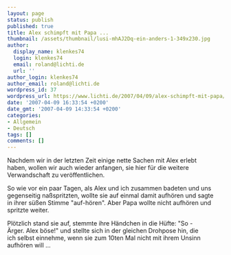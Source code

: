 ```yaml
---
layout: page
status: publish
published: true
title: Alex schimpft mit Papa ...
thumbnail: /assets/thumbnail/lusi-mhAJ2Dq-ein-anders-1-349x230.jpg
author:
  display_name: klenkes74
  login: klenkes74
  email: roland@lichti.de
  url: ''
author_login: klenkes74
author_email: roland@lichti.de
wordpress_id: 37
wordpress_url: https://www.lichti.de/2007/04/09/alex-schimpft-mit-papa/
date: '2007-04-09 16:33:54 +0200'
date_gmt: '2007-04-09 14:33:54 +0200'
categories:
- Allgemein
- Deutsch
tags: []
comments: []
---
```

<p>Nachdem wir in der letzten Zeit einige nette Sachen mit Alex erlebt<br />
haben, wollen wir auch wieder anfangen, sie hier für die weitere<br />
Verwandschaft zu veröffentlichen.</p>
<p>So wie vor ein paar Tagen, als Alex und ich zusammen badeten und uns<br />
gegenseitig naßspritzten, wollte sie auf einmal damit aufhören und sagte<br />
in ihrer süßen Stimme "auf-hören". Aber Papa wollte nicht aufhören und<br />
spritzte weiter.</p>
<p>Plötzlich stand sie auf, stemmte ihre Händchen in die Hüfte: "So -<br />
Ärger. Alex böse!" und stellte sich in der gleichen Drohpose hin, die<br />
ich selbst einnehme, wenn sie zum 10ten Mal nicht mit ihrem Unsinn<br />
aufhören will ...</p>
